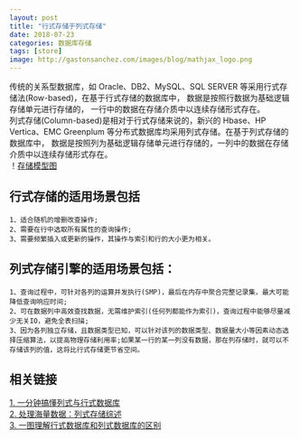```yaml
---
layout: post
title: "行式存储于列式存储"
date: 2018-07-23
categories: 数据库存储
tags: [store]
image: http://gastonsanchez.com/images/blog/mathjax_logo.png
---
```

传统的关系型数据库，如 Oracle、DB2、MySQL、SQL SERVER 等采用行式存储法(Row-based)，在基于行式存储的数据库中， 数据是按照行数据为基础逻辑存储单元进行存储的， 一行中的数据在存储介质中以连续存储形式存在。  
列式存储(Column-based)是相对于行式存储来说的，新兴的 Hbase、HP Vertica、EMC Greenplum 等分布式数据库均采用列式存储。在基于列式存储的数据库中， 数据是按照列为基础逻辑存储单元进行存储的，一列中的数据在存储介质中以连续存储形式存在。  
！[存储模型图](https://s3.51cto.com/oss/201809/19/b5eb8a459f90ae3705cc6110be3a8a81.jpg)
<!-- more -->
## 行式存储的适用场景包括
    1、适合随机的增删改查操作;
    2、需要在行中选取所有属性的查询操作;
    3、需要频繁插入或更新的操作，其操作与索引和行的大小更为相关。
## 列式存储引擎的适用场景包括：
    1、查询过程中，可针对各列的运算并发执行(SMP)，最后在内存中聚合完整记录集，最大可能降低查询响应时间;
    2、可在数据列中高效查找数据，无需维护索引(任何列都能作为索引)，查询过程中能够尽量减少无关IO，避免全表扫描;
    3、因为各列独立存储，且数据类型已知，可以针对该列的数据类型、数据量大小等因素动态选择压缩算法，以提高物理存储利用率;如果某一行的某一列没有数据，那在列存储时，就可以不存储该列的值，这将比行式存储更节省空间。

## 相关链接
[1. 一分钟搞懂列式与行式数据库](http://zhuanlan.51cto.com/art/201703/535729.htm)  
[2. 处理海量数据：列式存储综述](https://zhuanlan.zhihu.com/p/35622907)  
[3. 一图理解行式数据库和列式数据库的区别](https://www.jianshu.com/p/ad2533e5cfaa)